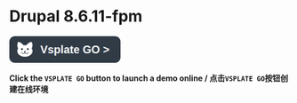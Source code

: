 # Drupal 8.6.11-fpm

<a href="https://www.vsplate.com/?docker-compose=https://github.com/vsplate/dcenvs/drupal/8.6.11-fpm"><img alt="VSPLATE GO" src="https://raw.githubusercontent.com/vsplate/images/master/vsgo_btn.png" width="200px"></a>

**Click the `VSPLATE GO` button to launch a demo online / 点击`VSPLATE GO`按钮创建在线环境**